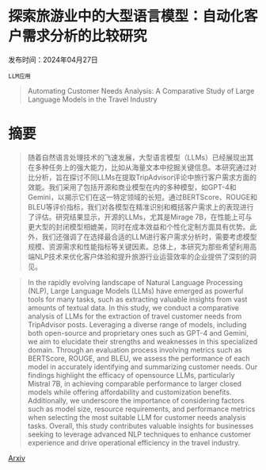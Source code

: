 # 探索旅游业中的大型语言模型：自动化客户需求分析的比较研究

发布时间：2024年04月27日

`LLM应用`

> Automating Customer Needs Analysis: A Comparative Study of Large Language Models in the Travel Industry

# 摘要

> 随着自然语言处理技术的飞速发展，大型语言模型（LLMs）已经展现出其在多种任务上的强大能力，比如从海量文本中挖掘关键信息。本研究通过对比分析，旨在探讨不同LLMs在提取TripAdvisor评论中旅行客户需求方面的效能。我们采用了包括开源和商业模型在内的多种模型，如GPT-4和Gemini，以揭示它们在这一特定领域的长短。通过BERTScore、ROUGE和BLEU等评价指标，我们对各模型在精准识别和概括客户需求上的表现进行了评估。研究结果显示，开源的LLMs，尤其是Mirage 7B，在性能上可与更大型的封闭模型相媲美，同时在成本效益和个性化定制方面具有优势。此外，我们还强调了在选择最合适的LLM进行客户需求分析时，需要考虑模型规模、资源需求和性能指标等关键因素。总体上，本研究为那些希望利用高端NLP技术来优化客户体验和提升旅游行业运营效率的企业提供了深刻的洞见。

> In the rapidly evolving landscape of Natural Language Processing (NLP), Large Language Models (LLMs) have emerged as powerful tools for many tasks, such as extracting valuable insights from vast amounts of textual data. In this study, we conduct a comparative analysis of LLMs for the extraction of travel customer needs from TripAdvisor posts. Leveraging a diverse range of models, including both open-source and proprietary ones such as GPT-4 and Gemini, we aim to elucidate their strengths and weaknesses in this specialized domain. Through an evaluation process involving metrics such as BERTScore, ROUGE, and BLEU, we assess the performance of each model in accurately identifying and summarizing customer needs. Our findings highlight the efficacy of opensource LLMs, particularly Mistral 7B, in achieving comparable performance to larger closed models while offering affordability and customization benefits. Additionally, we underscore the importance of considering factors such as model size, resource requirements, and performance metrics when selecting the most suitable LLM for customer needs analysis tasks. Overall, this study contributes valuable insights for businesses seeking to leverage advanced NLP techniques to enhance customer experience and drive operational efficiency in the travel industry.

[Arxiv](https://arxiv.org/abs/2404.17975)